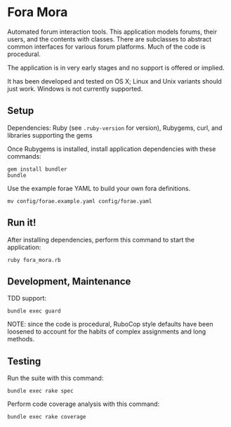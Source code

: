 # Fora Mora

Automated forum interaction tools. This application models forums, their users, and the contents with classes. There are subclasses to abstract common interfaces for various forum platforms. Much of the code is procedural.

The application is in very early stages and no support is offered or implied.

It has been developed and tested on OS X; Linux and Unix variants should just work. Windows is not currently supported.

## Setup

Dependencies: Ruby (see `.ruby-version` for version), Rubygems, curl, and libraries supporting the gems

Once Rubygems is installed, install application dependencies with these commands:

```
gem install bundler
bundle
```

Use the example forae YAML to build your own fora definitions.

```
mv config/forae.example.yaml config/forae.yaml
```

## Run it!

After installing dependencies, perform this command to start the application:

`ruby fora_mora.rb`

## Development, Maintenance

TDD support:

`bundle exec guard`

NOTE: since the code is procedural, RuboCop style defaults have been loosened to account for the habits of complex assignments and long methods.

## Testing

Run the suite with this command:

`bundle exec rake spec`

Perform code coverage analysis with this command:

`bundle exec rake coverage`
